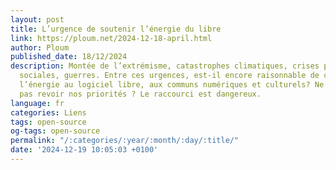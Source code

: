 ```yaml
---
layout: post
title: L’urgence de soutenir l’énergie du libre
link: https://ploum.net/2024-12-18-april.html
author: Ploum
published_date: 18/12/2024
description: Montée de l’extrémisme, catastrophes climatiques, crises politiques et
  sociales, guerres. Entre ces urgences, est-il encore raisonnable de consacrer de
  l’énergie au logiciel libre, aux communs numériques et culturels? Ne devrait-on
  pas revoir nos priorités ? Le raccourci est dangereux.
language: fr
categories: Liens
tags: open-source
og-tags: open-source
permalink: "/:categories/:year/:month/:day/:title/"
date: '2024-12-19 10:05:03 +0100'
---
```

